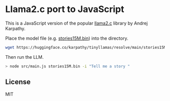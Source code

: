 # Llama2.c port to JavaScript

This is a JavaScript version of the popular [llama2.c](https://github.com/karpathy/llama2.c) library by Andrej Karpathy.

Place the model file (e.g. [stories15M.bin]()) into the directory.
```sh
wget https://huggingface.co/karpathy/tinyllamas/resolve/main/stories15M.bin
```

Then run the LLM.

```sh
> node src/main.js stories15M.bin -i "Tell me a story "
```

## License
MIT